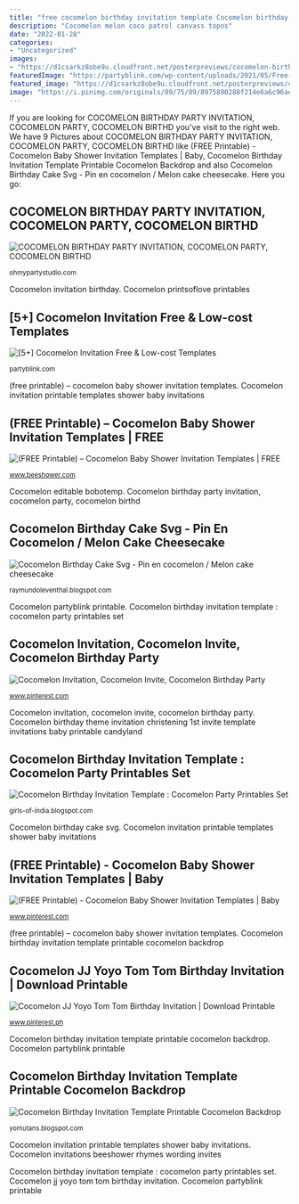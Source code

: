 ```yaml
---
title: "free cocomelon birthday invitation template Cocomelon birthday invitation template printable cocomelon backdrop"
description: "Cocomelon melon coco patrol canvass topos"
date: "2022-01-28"
categories:
- "Uncategorized"
images:
- "https://d1csarkz8obe9u.cloudfront.net/posterpreviews/cocomelon-birthday-invitation-17-design-template-8d4efae56bc34fac3ea7997ef2c3b86e_screen.jpg?ts=1617787317"
featuredImage: "https://partyblink.com/wp-content/uploads/2021/05/Free-Cocomelon-Round-Label-2048x2048.jpg"
featured_image: "https://d1csarkz8obe9u.cloudfront.net/posterpreviews/cocomelon-birthday-invitation-17-design-template-8d4efae56bc34fac3ea7997ef2c3b86e_screen.jpg?ts=1617787317"
image: "https://i.pinimg.com/originals/89/75/89/8975890288f214e6a6c96aeca9cc044e.jpg"
---
```


If you are looking for COCOMELON BIRTHDAY PARTY INVITATION, COCOMELON PARTY, COCOMELON BIRTHD you've visit to the right web. We have 9 Pictures about COCOMELON BIRTHDAY PARTY INVITATION, COCOMELON PARTY, COCOMELON BIRTHD like (FREE Printable) - Cocomelon Baby Shower Invitation Templates | Baby, Cocomelon Birthday Invitation Template Printable Cocomelon Backdrop and also Cocomelon Birthday Cake Svg - Pin en cocomelon / Melon cake cheesecake. Here you go:

## COCOMELON BIRTHDAY PARTY INVITATION, COCOMELON PARTY, COCOMELON BIRTHD

![COCOMELON BIRTHDAY PARTY INVITATION, COCOMELON PARTY, COCOMELON BIRTHD](http://cdn.shopify.com/s/files/1/0074/7998/4180/products/MONTAJESSHOPIFY-06_67fc65ec-d1db-456a-90bd-88eae8e461a9_600x.jpg?v=1598641131 "[5+] cocomelon invitation free &amp; low-cost templates")

<small>ohmypartystudio.com</small>

Cocomelon invitation birthday. Cocomelon printsoflove printables

## [5+] Cocomelon Invitation Free &amp; Low-cost Templates

![[5+] Cocomelon Invitation Free &amp; Low-cost Templates](https://partyblink.com/wp-content/uploads/2021/05/Free-Cocomelon-Round-Label-2048x2048.jpg "Cocomelon invitation, cocomelon invite, cocomelon birthday party")

<small>partyblink.com</small>

(free printable) – cocomelon baby shower invitation templates. Cocomelon invitation printable templates shower baby invitations

## (FREE Printable) – Cocomelon Baby Shower Invitation Templates | FREE

![(FREE Printable) – Cocomelon Baby Shower Invitation Templates | FREE](https://www.beeshower.com/wp-content/uploads/2020/03/Cocomelon-youtube-Character-invitation.jpg "Cocomelon birthday cake svg")

<small>www.beeshower.com</small>

Cocomelon editable bobotemp. Cocomelon birthday party invitation, cocomelon party, cocomelon birthd

## Cocomelon Birthday Cake Svg - Pin En Cocomelon / Melon Cake Cheesecake

![Cocomelon Birthday Cake Svg - Pin en cocomelon / Melon cake cheesecake](https://i.pinimg.com/originals/d9/8f/bb/d98fbb1125085d10451465531bab793d.jpg "Cocomelon birthday theme invitation christening 1st invite template invitations baby printable candyland")

<small>raymundoleventhal.blogspot.com</small>

Cocomelon partyblink printable. Cocomelon birthday invitation template : cocomelon party printables set

## Cocomelon Invitation, Cocomelon Invite, Cocomelon Birthday Party

![Cocomelon Invitation, Cocomelon Invite, Cocomelon Birthday Party](https://i.pinimg.com/originals/89/75/89/8975890288f214e6a6c96aeca9cc044e.jpg "Cocomelon birthday theme invitation christening 1st invite template invitations baby printable candyland")

<small>www.pinterest.com</small>

Cocomelon invitation, cocomelon invite, cocomelon birthday party. Cocomelon birthday theme invitation christening 1st invite template invitations baby printable candyland

## Cocomelon Birthday Invitation Template : Cocomelon Party Printables Set

![Cocomelon Birthday Invitation Template : Cocomelon Party Printables Set](https://d1csarkz8obe9u.cloudfront.net/posterpreviews/cocomelon-birthday-invitation-17-design-template-8d4efae56bc34fac3ea7997ef2c3b86e_screen.jpg?ts=1617787317 "Cocomelon invitation printable templates shower baby invitations")

<small>girls-of-india.blogspot.com</small>

Cocomelon birthday cake svg. Cocomelon invitation printable templates shower baby invitations

## (FREE Printable) - Cocomelon Baby Shower Invitation Templates | Baby

![(FREE Printable) - Cocomelon Baby Shower Invitation Templates | Baby](https://i.pinimg.com/736x/12/2b/88/122b88c204dbd7ec9983bc9634fdc0a4.jpg "Cocomelon melon coco patrol canvass topos")

<small>www.pinterest.com</small>

(free printable) – cocomelon baby shower invitation templates. Cocomelon birthday invitation template printable cocomelon backdrop

## Cocomelon JJ Yoyo Tom Tom Birthday Invitation | Download Printable

![Cocomelon JJ Yoyo Tom Tom Birthday Invitation | Download Printable](https://i.pinimg.com/736x/71/f1/b4/71f1b48dbfca725ee36dafa8050a3e94.jpg "Cocomelon printsoflove printables")

<small>www.pinterest.ph</small>

Cocomelon birthday invitation template printable cocomelon backdrop. Cocomelon partyblink printable

## Cocomelon Birthday Invitation Template Printable Cocomelon Backdrop

![Cocomelon Birthday Invitation Template Printable Cocomelon Backdrop](https://i.pinimg.com/originals/f0/97/c9/f097c97eb6ea24d673fdea7506098bba.jpg "[5+] cocomelon invitation free &amp; low-cost templates")

<small>yomutans.blogspot.com</small>

Cocomelon invitation printable templates shower baby invitations. Cocomelon invitations beeshower rhymes wording invites

Cocomelon birthday invitation template : cocomelon party printables set. Cocomelon jj yoyo tom tom birthday invitation. Cocomelon partyblink printable
